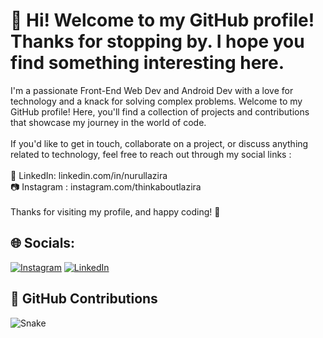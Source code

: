 # 👋 Hi! Welcome to my GitHub profile! Thanks for stopping by. I hope you find something interesting here.
I'm a passionate Front-End Web Dev and Android Dev with a love for technology and a knack for solving complex problems. Welcome to my GitHub profile! Here, you'll find a collection of projects and contributions that showcase my journey in the world of code.
<br><br>If you'd like to get in touch, collaborate on a project, or discuss anything related to technology, feel free to reach out through my social links :
<br><br>💬 LinkedIn: linkedin.com/in/nurullazira
<br>📷 Instagram : instagram.com/thinkaboutlazira
<br><br>Thanks for visiting my profile, and happy coding! 🚀


## 🌐 Socials:
[![Instagram](https://img.shields.io/badge/Instagram-%23E4405F.svg?logo=Instagram&logoColor=white)](https://instagram.com/thinkaboutlazira) [![LinkedIn](https://img.shields.io/badge/LinkedIn-%230077B5.svg?logo=linkedin&logoColor=white)](https://linkedin.com/in/nurullazira) 


## 🐍 GitHub Contributions

<img align="center" src="https://github.com/raflizocky/raflizocky/blob/output/github-contribution-grid-snake-dark.svg" alt="Snake">
